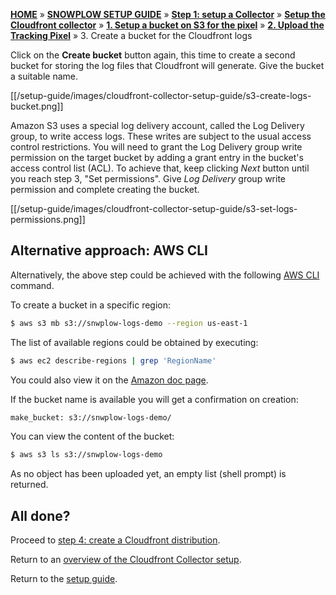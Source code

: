 [**HOME**](Home) » [**SNOWPLOW SETUP GUIDE**](Setting-up-Snowplow) » [**Step 1: setup a Collector**](Setting-up-a-collector) » [**Setup the Cloudfront collector**](Setting-up-the-Cloudfront-collector) » [**1. Setup a bucket on S3 for the pixel**](1-Setup-a-bucket-on-S3-for-the-pixel) » [**2. Upload the Tracking Pixel**](2-upload-the-tracking-pixel) » 3. Create a bucket for the Cloudfront logs

Click on the **Create bucket** button again, this time to create a second bucket for storing the log files that Cloudfront will generate. Give the bucket a suitable name.

[[/setup-guide/images/cloudfront-collector-setup-guide/s3-create-logs-bucket.png]]

Amazon S3 uses a special log delivery account, called the Log Delivery group, to write access logs. These writes are subject to the usual access control restrictions. You will need to grant the Log Delivery group write permission on the target bucket by adding a grant entry in the bucket's access control list (ACL). To achieve that, keep clicking *Next* button until you reach step 3, "Set permissions". Give *Log Delivery* group write permission and complete creating the bucket.

[[/setup-guide/images/cloudfront-collector-setup-guide/s3-set-logs-permissions.png]]

## Alternative approach: AWS CLI

Alternatively, the above step could be achieved with the following [AWS CLI](https://aws.amazon.com/cli/) command.

To create a bucket in a specific region:

```sh
$ aws s3 mb s3://snwplow-logs-demo --region us-east-1
```

The list of available regions could be obtained by executing:

```sh
$ aws ec2 describe-regions | grep 'RegionName'
```

You could also view it on the [Amazon doc page](http://docs.aws.amazon.com/general/latest/gr/rande.html#s3_region).

If the bucket name is available you will get a confirmation on creation:

```sh
make_bucket: s3://snwplow-logs-demo/
```

You can view the content of the bucket:

```sh
$ aws s3 ls s3://snwplow-logs-demo
```

As no object has been uploaded yet, an empty list (shell prompt) is returned.

## All done?

Proceed to [step 4: create a Cloudfront distribution](4-create-a-Cloudfront-distribution).

Return to an [overview of the Cloudfront Collector setup](Setting-up-the-Cloudfront-collector).

Return to the [setup guide](setting-up-Snowplow).
